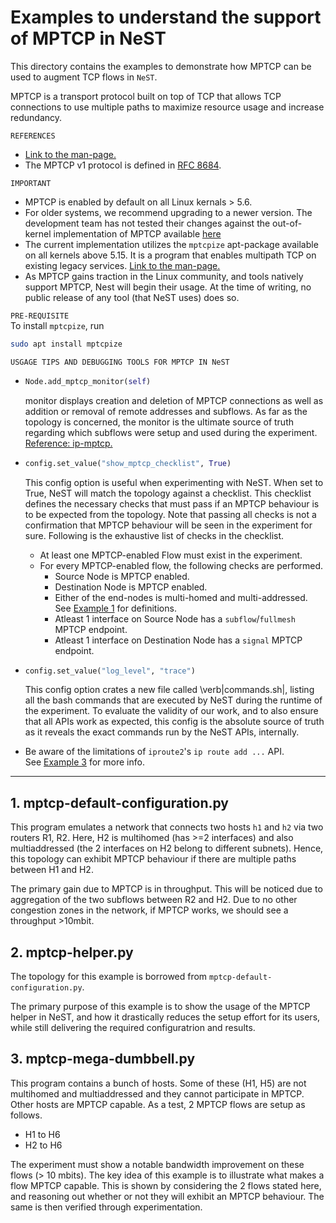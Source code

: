 # Examples to understand the support of MPTCP in NeST

This directory contains the examples to demonstrate how MPTCP
can be used to augment TCP flows in `NeST`.

MPTCP is a transport protocol built on top of TCP that allows TCP
connections to use multiple paths to maximize resource usage and
increase redundancy.

`REFERENCES`
- [Link to the man-page.](https://man7.org/linux/man-pages/man8/ip-mptcp.8.html)
- The MPTCP v1 protocol is defined in
  [RFC 8684](https://www.rfc-editor.org/rfc/rfc8684.html).

`IMPORTANT`
- MPTCP is enabled by default on all Linux kernals > 5.6.
- For older systems, we recommend upgrading to a newer version. The development
  team has not tested their changes against the out-of-kernel implementation
  of MPTCP available [here](https://github.com/multipath-tcp/mptcp)
- The current implementation utilizes the `mptcpize` apt-package available on
  all kernels above 5.15. It is a program that enables multipath TCP on existing
  legacy services.
  [Link to the man-page.](https://manpages.ubuntu.com/manpages/jammy/man8/mptcpize.8.html)
- As MPTCP gains traction in the Linux community, and tools natively support
  MPTCP, Nest will begin their usage. At the time of writing, no public release
  of any tool (that NeST uses) does so.

`PRE-REQUISITE`  
To install `mptcpize`, run
```bash
sudo apt install mptcpize
```

`USGAGE TIPS AND DEBUGGING TOOLS FOR MPTCP IN NeST`

- ```py
  Node.add_mptcp_monitor(self)
  ```
  monitor displays creation and deletion of MPTCP connections as
  well as addition or removal of remote addresses and subflows. As far as the
  topology is concerned, the monitor is the ultimate source of truth regarding
  which subflows were setup and used during the experiment.  
  [Reference: ip-mptcp.](https://man7.org/linux/man-pages/man8/ip-mptcp.8.html)

- ```py
  config.set_value("show_mptcp_checklist", True)
  ```
  This config option is useful when experimenting with NeST. When set to True,
  NeST will match the topology against a checklist. This checklist defines the
  necessary checks that must pass if an MPTCP behaviour is to be expected from
  the topology. Note that passing all checks is not a confirmation that MPTCP
  behaviour will be seen in the experiment for sure. Following is the exhaustive
  list of checks in the checklist.
  - At least one MPTCP-enabled Flow must exist in the experiment.
  - For every MPTCP-enabled flow, the following checks are performed.
    - Source Node is MPTCP enabled.
    - Destination Node is MPTCP enabled.
    - Either of the end-nodes is multi-homed and multi-addressed.  
      See [Example 1](#1-mptcp-default-configurationpy) for definitions.
    - Atleast 1 interface on Source Node has a `subflow`/`fullmesh` MPTCP endpoint.
    - Atleast 1 interface on Destination Node has a `signal` MPTCP endpoint.

- ```py
  config.set_value("log_level", "trace")
  ```  
  This config option crates a new file called \verb|commands.sh|, listing all
  the bash commands that are executed by NeST during the runtime of the
  experiment. To evaluate the validity of our work, and to also ensure that
  all APIs work as expected, this config is the absolute source of truth as it
  reveals the exact commands run by the NeST APIs, internally.

- Be aware of the limitations of `iproute2`'s `ip route add ...` API.  
  See [Example 3](#3-mptcp-mega-dumbbellpy) for more info.

---

## 1. mptcp-default-configuration.py
This program emulates a network that connects two hosts `h1` and `h2` via two
routers R1, R2. Here, H2 is multihomed (has >=2 interfaces) and also
multiaddressed (the 2 interfaces on H2 belong to different subnets). Hence,
this topology can exhibit MPTCP behaviour if there are multiple paths between
H1 and H2.

The primary gain due to MPTCP is in throughput. This will be noticed due to
aggregation of the two subflows between R2 and H2. Due to no other congestion
zones in the network, if MPTCP works, we should see a throughput >10mbit.

<!-- The below snippet will render example code in docs website -->
<!-- #DOCS_INCLUDE: mptcp-default-configuration.py -->

## 2. mptcp-helper.py
The topology for this example is borrowed from `mptcp-default-configuration.py`.

The primary purpose of this example is to show the usage of the MPTCP helper in
NeST, and how it drastically reduces the setup effort for its users, while still
delivering the required configuratrion and results.

<!-- The below snippet will render example code in docs website -->
<!-- #DOCS_INCLUDE: mptcp-helper.py -->

## 3. mptcp-mega-dumbbell.py
This program contains a bunch of hosts. Some of these (H1, H5) are not multihomed
and multiaddressed and they cannot participate in MPTCP. Other hosts are MPTCP
capable. As a test, 2 MPTCP flows are setup as follows.
* H1 to H6
* H2 to H6

The experiment must show a notable bandwidth improvement on these flows (> 10 mbits).
The key idea of this example is to illustrate what makes a flow MPTCP capable. This
is shown by considering the 2 flows stated here, and reasoning out whether or not
they will exhibit an MPTCP behaviour. The same is then verified through experimentation.

<!-- The below snippet will render example code in docs website -->
<!-- #DOCS_INCLUDE: mptcp-mega-dumbbell.py -->
